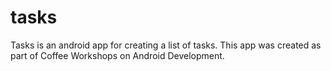 # tasks
Tasks is an android app for creating a list of tasks. This app was created as part of Coffee Workshops on Android Development.
